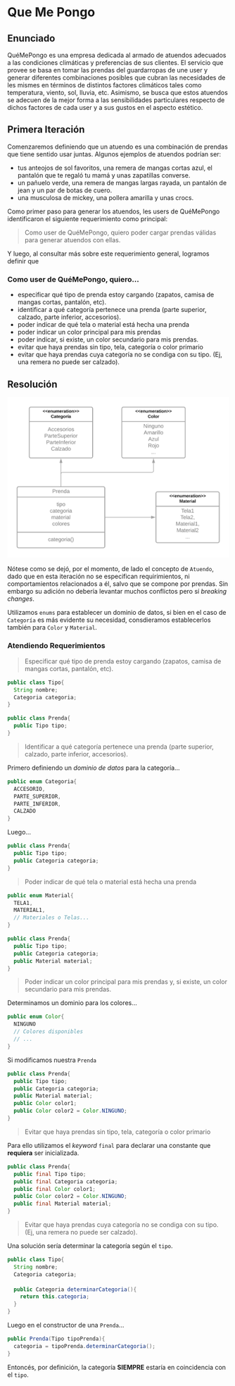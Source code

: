 # Que Me Pongo

## Enunciado

QuéMePongo es una empresa dedicada al armado de atuendos adecuados a las condiciones climáticas y preferencias de sus clientes. El servicio que provee se basa en tomar las prendas del guardarropas de une user y generar diferentes combinaciones posibles que cubran las necesidades de les mismes en términos de distintos factores climáticos tales como temperatura, viento, sol, lluvia, etc. Asimismo, se busca que estos atuendos se adecuen de la mejor forma a las sensibilidades particulares respecto de dichos factores de cada user y a sus gustos en el aspecto estético.

## Primera Iteración

Comenzaremos definiendo que un atuendo es una combinación de prendas que tiene sentido usar juntas. Algunos ejemplos de atuendos podrían ser:

- tus anteojos de sol favoritos, una remera de mangas cortas azul, el pantalón que te regaló tu mamá y unas zapatillas converse.
- un pañuelo verde, una remera de mangas largas rayada, un pantalón de jean y un par de botas de cuero.
- una musculosa de mickey, una pollera amarilla y unas crocs.

Como primer paso para generar los atuendos, les users de QuéMePongo identificaron el siguiente requerimiento como principal:

> Como user de QuéMePongo, quiero poder cargar prendas válidas para generar atuendos con ellas.

Y luego, al consultar más sobre este requerimiento general, logramos definir que

### Como user de QuéMePongo, quiero...

- especificar qué tipo de prenda estoy cargando (zapatos, camisa de mangas cortas, pantalón, etc).
- identificar a qué categoría pertenece una prenda (parte superior, calzado, parte inferior, accesorios).
- poder indicar de qué tela o material está hecha una prenda
- poder indicar un color principal para mis prendas
- poder indicar, si existe, un color secundario para mis prendas.
- evitar que haya prendas sin tipo, tela, categoría o color primario
- evitar que haya prendas cuya categoría no se condiga con su tipo. (Ej, una remera no puede ser calzado).

## Resolución

![Diagrama de Clases](images/que_me_pongo-cd.png)

Nótese como se dejó, por el momento, de lado el concepto de `Atuendo`, dado que en esta iteración no se especifican requirimientos, ni comportamientos relacionados a él, salvo que se compone por prendas. Sin embargo su adición no debería levantar muchos conflictos pero sí _breaking changes_.

Utilizamos `enums` para establecer un dominio de datos, si bien en el caso de `Categoría` es más evidente su necesidad, consdieramos establecerlos también para `Color` y `Material`.

### Atendiendo Requerimientos

> Especificar qué tipo de prenda estoy cargando (zapatos, camisa de mangas cortas, pantalón, etc).

```java
public class Tipo{
  String nombre;
  Categoria categoria;
}
```

```java
public class Prenda{
  public Tipo tipo;
}
```

> Identificar a qué categoría pertenece una prenda (parte superior, calzado, parte inferior, accesorios).

Primero definiendo un _dominio de datos_ para la categoría...

```java
public enum Categoria{
  ACCESORIO,
  PARTE_SUPERIOR,
  PARTE_INFERIOR,
  CALZADO
}
```

Luego...

```java
public class Prenda{
  public Tipo tipo;
  public Categoria categoria;
}
```

> Poder indicar de qué tela o material está hecha una prenda

```java
public enum Material{
  TELA1,
  MATERIAL1,
  // Materiales o Telas...
}
```

```java
public class Prenda{
  public Tipo tipo;
  public Categoria categoria;
  public Material material;
}
```

> Poder indicar un color principal para mis prendas y, si existe, un color secundario para mis prendas.

Determinamos un dominio para los colores...

```java
public enum Color{
  NINGUNO
  // Colores disponibles
  // ...
}
```

Si modificamos nuestra `Prenda`

```java
public class Prenda{
  public Tipo tipo;
  public Categoria categoria;
  public Material material;
  public Color color1;
  public Color color2 = Color.NINGUNO;
}
```

> Evitar que haya prendas sin tipo, tela, categoría o color primario

Para ello utilizamos el _keyword_ `final` para declarar una constante que **requiera** ser inicializada.

```java
public class Prenda{
  public final Tipo tipo;
  public final Categoria categoria;
  public final Color color1;
  public Color color2 = Color.NINGUNO;
  public final Material material;
}
```

> Evitar que haya prendas cuya categoría no se condiga con su tipo. (Ej, una remera no puede ser calzado).

Una solución sería determinar la categoría según el `tipo`.

```java
public class Tipo{
  String nombre;
  Categoria categoria;

  public Categoria determinarCategoria(){
    return this.categoria;
  }
}
```

Luego en el constructor de una `Prenda`...

```java
public Prenda(Tipo tipoPrenda){
  categoria = tipoPrenda.determinarCategoria();
}
```

Entoncés, por definición, la categoría **SIEMPRE** estaría en coincidencia con el `tipo`.
